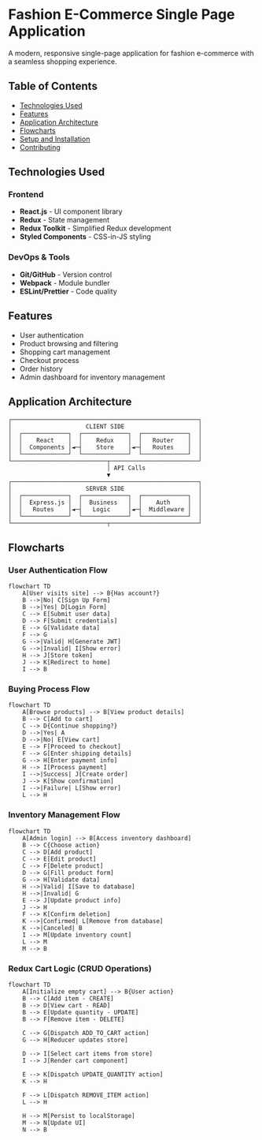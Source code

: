 # Fashion E-Commerce Single Page Application

A modern, responsive single-page application for fashion e-commerce with a seamless shopping experience.

## Table of Contents
- [Technologies Used](#technologies-used)
- [Features](#features)
- [Application Architecture](#application-architecture)
- [Flowcharts](#flowcharts)
- [Setup and Installation](#setup-and-installation)
- [Contributing](#contributing)

## Technologies Used

### Frontend
- **React.js** - UI component library
- **Redux** - State management
- **Redux Toolkit** - Simplified Redux development
- **Styled Components** - CSS-in-JS styling


### DevOps & Tools
- **Git/GitHub** - Version control
- **Webpack** - Module bundler
- **ESLint/Prettier** - Code quality

## Features
- User authentication
- Product browsing and filtering
- Shopping cart management
- Checkout process
- Order history
- Admin dashboard for inventory management

## Application Architecture

```
┌─────────────────────────────────────────────────────┐
│                     CLIENT SIDE                     │
│  ┌─────────────┐  ┌─────────────┐  ┌─────────────┐  │
│  │    React    │  │    Redux    │  │   Router    │  │
│  │  Components │◄─┤    Store    │◄─┤   Routes    │  │
│  └─────────────┘  └─────────────┘  └─────────────┘  │
└───────────────────────────┬─────────────────────────┘
                            │ API Calls
                            ▼
┌─────────────────────────────────────────────────────┐
│                     SERVER SIDE                     │
│  ┌─────────────┐  ┌─────────────┐  ┌─────────────┐  │
│  │  Express.js │  │  Business   │  │    Auth     │  │
│  │   Routes    │◄─┤   Logic     │◄─┤  Middleware │  │
│  └─────────────┘  └─────────────┘  └─────────────┘  │
└───────────────────────────┬─────────────────────────┘
```

## Flowcharts

### User Authentication Flow

```mermaid
flowchart TD
    A[User visits site] --> B{Has account?}
    B -->|No| C[Sign Up Form]
    B -->|Yes| D[Login Form]
    C --> E[Submit user data]
    D --> F[Submit credentials]
    E --> G[Validate data]
    F --> G
    G -->|Valid| H[Generate JWT]
    G -->|Invalid| I[Show error]
    H --> J[Store token]
    J --> K[Redirect to home]
    I --> B
```

### Buying Process Flow

```mermaid
flowchart TD
    A[Browse products] --> B[View product details]
    B --> C[Add to cart]
    C --> D{Continue shopping?}
    D -->|Yes| A
    D -->|No| E[View cart]
    E --> F[Proceed to checkout]
    F --> G[Enter shipping details]
    G --> H[Enter payment info]
    H --> I[Process payment]
    I -->|Success| J[Create order]
    J --> K[Show confirmation]
    I -->|Failure| L[Show error]
    L --> H
```

### Inventory Management Flow

```mermaid
flowchart TD
    A[Admin login] --> B[Access inventory dashboard]
    B --> C{Choose action}
    C --> D[Add product]
    C --> E[Edit product]
    C --> F[Delete product]
    D --> G[Fill product form]
    G --> H[Validate data]
    H -->|Valid| I[Save to database]
    H -->|Invalid| G
    E --> J[Update product info]
    J --> H
    F --> K[Confirm deletion]
    K -->|Confirmed| L[Remove from database]
    K -->|Canceled| B
    I --> M[Update inventory count]
    L --> M
    M --> B
```

### Redux Cart Logic (CRUD Operations)

```mermaid
flowchart TD
    A[Initialize empty cart] --> B{User action}
    B --> C[Add item - CREATE]
    B --> D[View cart - READ]
    B --> E[Update quantity - UPDATE]
    B --> F[Remove item - DELETE]
    
    C --> G[Dispatch ADD_TO_CART action]
    G --> H[Reducer updates store]
    
    D --> I[Select cart items from store]
    I --> J[Render cart component]
    
    E --> K[Dispatch UPDATE_QUANTITY action]
    K --> H
    
    F --> L[Dispatch REMOVE_ITEM action]
    L --> H
    
    H --> M[Persist to localStorage]
    M --> N[Update UI]
    N --> B
```

